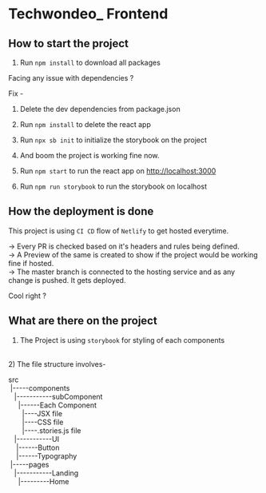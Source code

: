 # Techwondeo_ Frontend

## How to start the project 

1) Run `npm install` to download all packages

Facing any issue with dependencies ?

Fix -

1) Delete the dev dependencies from package.json
2) Run `npm install` to delete the react app
3) Run `npx sb init` to initialize the storybook on the project
4) And boom the project is working fine now.

2) Run `npm start` to run the react app on [http://localhost:3000](http://localhost:3000)

3) Run `npm run storybook` to run the storybook on localhost

## How the deployment is done

This project is using `CI CD` flow of `Netlify` to get hosted everytime. 

-> Every PR is checked based on it's headers and rules being defined.
<br>
-> A Preview of the same is created to show if the project would be working fine if hosted.
<br>
-> The master branch is connected to the hosting service and as any change is pushed. It gets deployed.
<br>

Cool right ?

## What are there on the project

1) The Project is using `storybook` for styling of each components
<br>
2) The file structure involves-
<br>

src
<br>
&nbsp;|-----components
<br>
&nbsp;      &nbsp;|-----------subComponent
      <br>
&nbsp;      &nbsp;            &nbsp;|------Each Component
                  <br>
&nbsp;      &nbsp;            &nbsp;       &nbsp;|----JSX file
                         <br>
&nbsp;      &nbsp;            &nbsp;       &nbsp;|----CSS file
                         <br>
&nbsp;      &nbsp;            &nbsp;       &nbsp;|----.stories.js file
                         <br>
&nbsp;&nbsp;      |-----------UI
      <br>
&nbsp;       &nbsp;           |------Button
                  <br>
&nbsp;       &nbsp;           |------Typography
                  <br>
&nbsp;|-----pages
<br>
&nbsp;      &nbsp;|-----------Landing
      <br>
&nbsp;      &nbsp;            &nbsp;|---------Home
                  <br>
